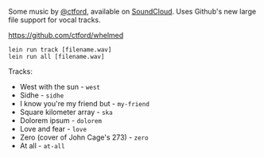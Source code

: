 Some music by [@ctford](https://twitter.com/ctford), available on [SoundCloud](https://soundcloud.com/ctford/whelmed). Uses Github's new large file support for vocal tracks.

https://github.com/ctford/whelmed

    lein run track [filename.wav]
    lein run all [filename.wav]

Tracks:
  * West with the sun - `west`
  * Sidhe - `sidhe`
  * I know you're my friend but - `my-friend`
  * Square kilometer array - `ska`
  * Dolorem ipsum - `dolorem`
  * Love and fear - `love`
  * Zero (cover of John Cage's 273) - `zero`
  * At all - `at-all` 
